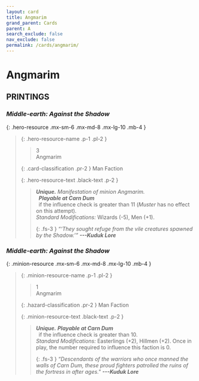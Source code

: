 ```yaml
---
layout: card
title: Angmarim
grand_parent: Cards
parent: A
search_exclude: false
nav_exclude: false
permalink: /cards/angmarim/
---
```


# Angmarim


## PRINTINGS


### _Middle-earth: Against the Shadow_

{: .hero-resource .mx-sm-6 .mx-md-8 .mx-lg-10 .mb-4 }
> {: .hero-resource-name .p-1 .pl-2 }
> > <div class="card-mp">3</div>
> > <div class="card-name">Angmarim</div>
>
> {: .card-classification .pr-2 }
> Man Faction
>
> {: .hero-resource-text .black-text .p-2 }
> > _**Unique.**_ _Manifestation of minion Angmarim._ <br>&ensp;***Playable at Carn Dum*** <br>&ensp;if the influence check is greater than 11 (_Muster_ has no effect on this attempt). <br>_Standard Modifications:_ Wizards (-5), Men (+1). 
> > 
> > {: .fs-3 } 
> > _“‘They sought refuge from the vile creatures spawned by the Shadow.’”_ ***---&#65279;Kuduk&nbsp;Lore*** 
> 

### _Middle-earth: Against the Shadow_

{: .minion-resource .mx-sm-6 .mx-md-8 .mx-lg-10 .mb-4 }
> {: .minion-resource-name .p-1 .pl-2 }
> > <div class="hazard-mp">1</div>
> > <div class="card-name">Angmarim</div>
>
> {: .hazard-classification .pr-2 }
> Man Faction
>
> {: .minion-resource-text .black-text .p-2 }
> > _**Unique.**_ ***Playable at Carn Dum*** <br>&ensp;if the influence check is greater than 10. <br>_Standard Modifications:_ Easterlings (+2), Hillmen (+2). Once in play, the number required to influence this faction is 0. 
> > 
> > {: .fs-3 } 
> > _“Descendants of the warriors who once manned the walls of Carn Dum, these proud fighters patrolled the ruins of the fortress in after ages."_ ***---&#65279;Kuduk&nbsp;Lore*** 
> 
